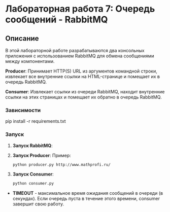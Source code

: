 # Лабораторная работа 7: Очередь сообщений - RabbitMQ

## Описание

В этой лабораторной работе разрабатываются два консольных приложения с использованием RabbitMQ для обмена сообщениями между компонентами.

**Producer**: Принимает HTTP(S) URL из аргументов командной строки, извлекает все внутренние ссылки на HTML-странице и помещает их в очередь RabbitMQ.

**Consumer**: Извлекает ссылки из очереди RabbitMQ, находит внутренние ссылки на этих страницах и помещает их обратно в очередь RabbitMQ.

### Зависимости

pip install -r requirements.txt

### Запуск

1. **Запуск RabbitMQ**:

2. **Запуск Producer**:
   Пример:

   ```bash
   python producer.py http://www.mathprofi.ru/
   ```

3. **Запуск Consumer**:

   ```bash
   python consumer.py
   ```



- **TIMEOUT** - максимальное время ожидания сообщений в очереди (в секундах). Если очередь пуста в течение этого времени, consumer завершит свою работу.

